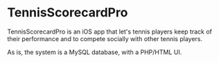 TennisScorecardPro
==================

TennisScorecardPro is an iOS app that let's tennis players keep track of their 
performance and to compete socially with other tennis players.

As is, the system is a MySQL database, with a PHP/HTML UI.